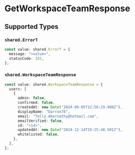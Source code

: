 # GetWorkspaceTeamResponse


## Supported Types

### `shared.ErrorT`

```typescript
const value: shared.ErrorT = {
  message: "<value>",
  statusCode: 101,
};
```

### `shared.WorkspaceTeamResponse`

```typescript
const value: shared.WorkspaceTeamResponse = {
  users: [
    {
      admin: false,
      confirmed: false,
      createdAt: new Date("2024-09-05T22:56:29.908Z"),
      displayName: "Darron76",
      email: "Telly.Abernathy@hotmail.com",
      emailVerified: false,
      id: "<id>",
      updatedAt: new Date("2024-12-14T19:25:48.501Z"),
      whitelisted: false,
    },
  ],
};
```

